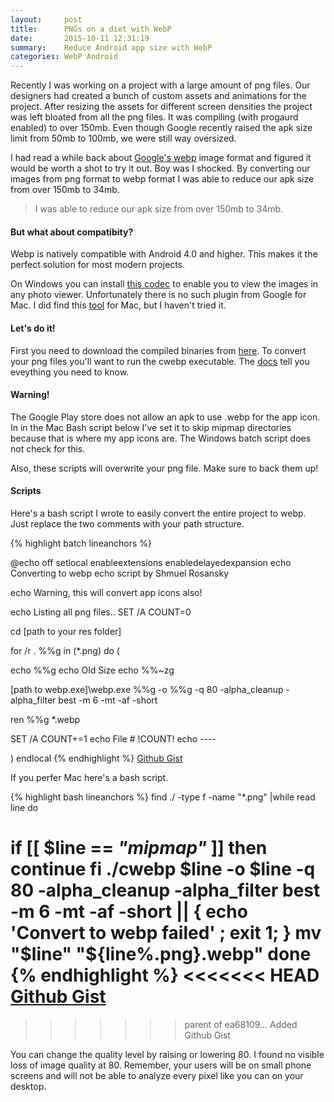 ```yaml
---
layout:     post
title:      PNGs on a diet with WebP
date:       2015-10-11 12:31:19
summary:    Reduce Android app size with WebP
categories: WebP Android
---
```


Recently I was working on a project with a large amount of png files. Our designers had created a bunch of custom assets and animations for the project. After resizing the assets for different screen densities the project was left bloated from all the png files. It was compiling (with progaurd enabled) to over 150mb. Even though Google recently raised the apk size limit from 50mb to 100mb, we were still way oversized.

I had read a while back about [Google's webp](https://developers.google.com/speed/webp/?hl=en) image format and figured it would be worth a shot to try it out. Boy was I shocked. By converting our images from png format to webp format I was able to reduce our apk size from over 150mb to 34mb.

<blockquote>
	  <p>
	  I was able to reduce our apk size from over 150mb to 34mb.
	  </p>
</blockquote>


#### But what about compatibity? 
Webp is natively compatible with Android 4.0 and higher. This makes it the perfect solution for most modern projects.

On Windows you can install [this codec](https://developers.google.com/speed/webp/docs/webp_codec) to enable you to view the images in any photo viewer. Unfortunately there is no such plugin from Google for Mac. I did find this [tool](https://github.com/emin/WebPQuickLook) for Mac, but I haven't tried it.


#### Let's do it!

First you need to download the compiled binaries from [here](https://developers.google.com/speed/webp/docs/precompiled).
To convert your png files you'll want to run the cwebp executable. The [docs](https://developers.google.com/speed/webp/docs/cwebp) tell you eveything you need to know.


#### Warning!

The Google Play store does not allow an apk to use .webp for the app icon. In in the Mac Bash script below I've set it to skip mipmap directories because that is where my app icons are. The Windows batch script does not check for this.

Also, these scripts will overwrite your png file. Make sure to back them up!


#### Scripts

Here's a bash script I wrote to easily convert the entire project to webp. Just replace the two comments with your path structure.

{% highlight batch lineanchors %}

@echo off
setlocal enableextensions enabledelayedexpansion
echo Converting to webp
echo script by Shmuel Rosansky

echo Warning, this will convert app icons also!

echo Listing all png files..
SET /A COUNT=0

cd [path to your res folder]

for /r . %%g in (*.png) do (

echo %%g
echo Old Size
echo   %%~zg

[path to webp.exe]\webp.exe %%g -o %%g -q 80 -alpha_cleanup -alpha_filter best -m 6 -mt -af -short

ren %%g *.webp

SET /A COUNT+=1
echo File # !COUNT!
echo ----

 )
 endlocal
{% endhighlight %}
[Github Gist](https://gist.github.com/shmuelr/6d6a99ba38b7bc706aa3)


If you perfer Mac here's a bash script.

{% highlight bash lineanchors %}
find ./ -type f -name "*.png" |while read line
do  

if [[ $line == *"mipmap"* ]]
then
  continue
fi
  	./cwebp $line -o $line -q 80 -alpha_cleanup -alpha_filter best -m 6 -mt -af -short || { echo 'Convert to webp failed' ; exit 1; }
  	mv "$line" "${line%.png}.webp"
done
{% endhighlight %}
<<<<<<< HEAD
[Github Gist](https://gist.github.com/shmuelr/ef9862f874376997ff5f)
=======

>>>>>>> parent of ea68109... Added Github Gist


You can change the quality level by raising or lowering 80. I found no visible loss of image quality at 80. Remember, your users will be on small phone screens and will not be able to analyze every pixel like you can on your desktop.


